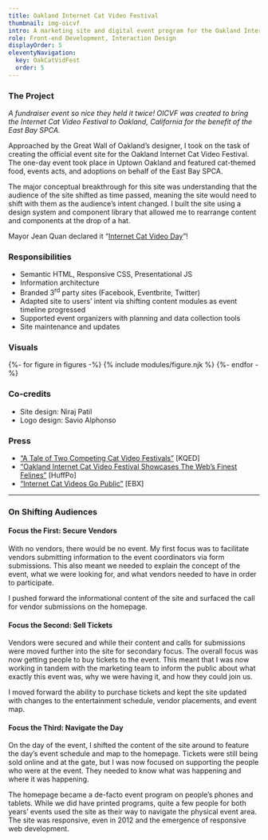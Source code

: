 ```yaml
---
title: Oakland Internet Cat Video Festival
thumbnail: img-oicvf
intro: A marketing site and digital event program for the Oakland Internet Cat Video Festival on behalf of the Great Wall of Oakland and the East Bay SPCA.
role: Front-end Development, Interaction Design
displayOrder: 5
eleventyNavigation:
  key: OakCatVidFest
  order: 5
---
```


### The Project

_A fundraiser event so nice they held it twice! OICVF was created to bring the Internet Cat Video Festival to Oakland, California for the benefit of the East Bay SPCA._

Approached by the Great Wall of Oakland’s designer, I took on the task of creating the official event site for the Oakland Internet Cat Video Festival. The one-day event took place in Uptown Oakland and featured cat-themed food, events acts, and adoptions on behalf of the East Bay SPCA.

The major conceptual breakthrough for this site was understanding that the audience of the site shifted as time passed, meaning the site would need to shift with them as the audience’s intent changed. I built the site using a design system and component library that allowed me to rearrange content and components at the drop of a hat.

Mayor Jean Quan declared it &ldquo;[Internet Cat Video Day](https://www.kqed.org/arts/10135685)&rdquo;!

### Responsibilities

- Semantic HTML, Responsive CSS, Presentational JS
- Information architecture
- Branded 3<sup>rd</sup> party sites (Facebook, Eventbrite, Twitter)
- Adapted site to users’ intent via shifting content modules as event timeline progressed
- Supported event organizers with planning and data collection tools
- Site maintenance and updates

### Visuals

<div class="visuals">

{%- for figure in figures -%}
{% include modules/figure.njk %}
{%- endfor -%}

</div>

### Co-credits

- Site design: Niraj Patil
- Logo design: Savio Alphonso

### Press

- [&ldquo;A Tale of Two Competing Cat Video Festivals&rdquo;](https://www.kqed.org/arts/10135685) [KQED]
- [&ldquo;Oakland Internet Cat Video Festival Showcases The Web’s Finest Felines&rdquo;](https://www.huffingtonpost.com/2013/03/28/oakland-internet-cat-video-film-festival_n_2972662.html) [HuffPo]
- [&ldquo;Internet Cat Videos Go Public&rdquo;](https://www.eastbayexpress.com/oakland/internet-cat-videos-go-public/Content?oid=3541423) [EBX]

---

### On Shifting Audiences

#### Focus the First: Secure Vendors

With no vendors, there would be no event. My first focus was to facilitate vendors submitting information to the event coordinators via form submissions. This also meant we needed to explain the concept of the event, what we were looking for, and what vendors needed to have in order to participate.

I pushed forward the informational content of the site and surfaced the call for vendor submissions on the homepage.

#### Focus the Second: Sell Tickets

Vendors were secured and while their content and calls for submissions were moved further into the site for secondary focus. The overall focus was now getting people to buy tickets to the event. This meant that I was now working in tandem with the marketing team to inform the public about what exactly this event was, why we were having it, and how they could join us.

I moved forward the ability to purchase tickets and kept the site updated with changes to the entertainment schedule, vendor placements, and event map.

#### Focus the Third: Navigate the Day

On the day of the event, I shifted the content of the site around to feature the day’s event schedule and map to the homepage. Tickets were still being sold online and at the gate, but I was now focused on supporting the people who were at the event. They needed to know what was happening and where it was happening.

The homepage became a de-facto event program on people’s phones and tablets. While we did have printed programs, quite a few people for both years’ events used the site as their way to navigate the physical event area. The site was responsive, even in 2012 and the emergence of responsive web development.
